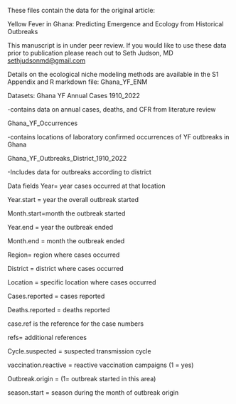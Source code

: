 These files contain the data for the original article:

Yellow Fever in Ghana: Predicting Emergence and Ecology from Historical Outbreaks

This manuscript is in under peer review. If you would like to use these data prior to publication please reach out to Seth Judson, MD sethjudsonmd@gmail.com


Details on the ecological niche modeling methods are available in the S1 Appendix and R markdown file: Ghana_YF_ENM

Datasets:
Ghana YF Annual Cases 1910_2022

-contains data on annual cases, deaths, and CFR from literature review

Ghana_YF_Occurrences

-contains locations of laboratory confirmed occurrences of YF outbreaks in Ghana

Ghana_YF_Outbreaks_District_1910_2022

-Includes data for outbreaks according to district

Data fields
Year= year cases occurred at that location

Year.start = year the overall outbreak started

Month.start=month the outbreak started

Year.end = year the outbreak ended

Month.end = month the outbreak ended

Region= region where cases occurred

District = district where cases occurred

Location = specific location where cases occurred

Cases.reported = cases reported

Deaths.reported = deaths reported

case.ref is the reference for the case numbers

refs= additional references

Cycle.suspected = suspected transmission cycle

vaccination.reactive = reactive vaccination campaigns (1 = yes)

Outbreak.origin = (1= outbreak started in this area)

season.start = season during the month of outbreak origin

